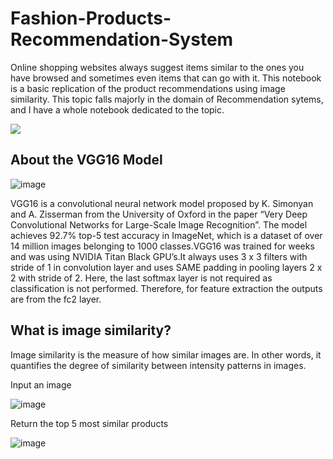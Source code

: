 # Fashion-Products-Recommendation-System

Online shopping websites always suggest items similar to the ones you have browsed and sometimes even items that can go with it. This notebook is a basic replication of the product recommendations using image similarity. This topic falls majorly in the domain of Recommendation sytems, and I have a whole notebook dedicated to the topic.

![](https://1030z2bnst92zo6j523feq9e-wpengine.netdna-ssl.com/wp-content/uploads/2020/02/product-recommendations-hero.png)

## About the VGG16 Model

![image](https://user-images.githubusercontent.com/64821137/181394116-1c5aa645-262e-48d1-a561-bac849cf86fc.png)

VGG16 is a convolutional neural network model proposed by K. Simonyan and A. Zisserman from the University of Oxford in the paper “Very Deep Convolutional Networks for Large-Scale Image Recognition”. The model achieves 92.7% top-5 test accuracy in ImageNet, which is a dataset of over 14 million images belonging to 1000 classes.VGG16 was trained for weeks and was using NVIDIA Titan Black GPU’s.It always uses 3 x 3 filters with stride of 1 in convolution layer and uses SAME padding in pooling layers 2 x 2 with stride of 2.
Here, the last softmax layer is not required as classification is not performed. Therefore, for feature extraction the outputs are from the fc2 layer.

## What is image similarity?
Image similarity is the measure of how similar images are. In other words, it quantifies the degree of similarity between intensity patterns in images.

Input an image

![image](https://user-images.githubusercontent.com/64821137/181394505-d1054c61-e4c4-488e-adf9-6ba0eb60fbe4.png)

Return the top 5 most similar products

![image](https://user-images.githubusercontent.com/64821137/181394586-7b8b05d8-24a7-40b2-8765-49f12a5a6d1e.png)
